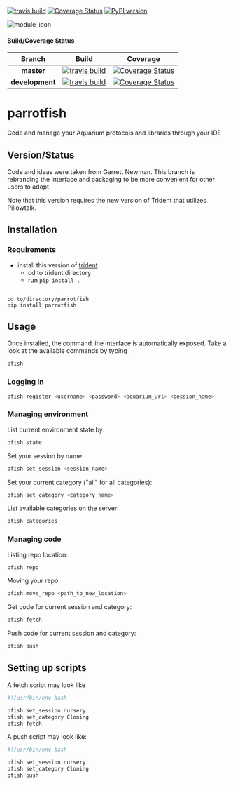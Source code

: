 [![travis build](https://img.shields.io/travis/klavinslab/parrotfish.svg)](https://travis-ci.org/klavinslab/parrotfish)
[![Coverage Status](https://coveralls.io/repos/github/klavinslab/parrotfish/badge.svg?branch=master)](https://coveralls.io/github/klavinslab/parrotfish?branch=master)
[![PyPI version](https://badge.fury.io/py/REPO.svg)](https://badge.fury.io/py/REPO)

![module_icon](images/module_icon.png?raw=true)

#### Build/Coverage Status
Branch | Build | Coverage
:---: | :---: | :---:
**master** | [![travis build](https://img.shields.io/travis/klavinslab/parrotfish/master.svg)](https://travis-ci.org/klavinslab/parrotfish/master) | [![Coverage Status](https://coveralls.io/repos/github/klavinslab/parrotfish/badge.svg?branch=master)](https://coveralls.io/github/klavinslab/parrotfish?branch=master)
**development** | [![travis build](https://img.shields.io/travis/klavinslab/parrotfish/development.svg)](https://travis-ci.org/klavinslab/parrotfish/development) | [![Coverage Status](https://coveralls.io/repos/github/klavinslab/parrotfish/badge.svg?branch=development)](https://coveralls.io/github/klavinslab/parrotfish?branch=development)

# **parrotfish**

Code and manage your Aquarium protocols and libraries through your IDE

## Version/Status

Code and ideas were taken from Garrett Newman. This branch is rebranding the interface
and packaging to be more convenient for other users to adopt.

Note that this version requires the new version of Trident that utilizes Pillowtalk.

## Installation

### Requirements

* install this version of [trident](https://github.com/klavinslab/trident/tree/feature-pillowtalk-apiwrapper)
    * cd to trident directory
    * run `pip install .`
```

cd to/directory/parrotfish
pip install parrotfish
```

## Usage

Once installed, the command line interface is automatically exposed. Take a look at the available
commands by typing

```bash
pfish
```

### Logging in

```bash
pfish register <username> <password> <aquarium_url> <session_name>
```

### Managing environment

List current environment state by:

```bash
pfish state
```

Set your session by name:

```bash
pfish set_session <session_name>
```

Set your current category ("all" for all categories):

```bash
pfish set_category <category_name>
```

List available categories on the server:

```bash
pfish categories
```

### Managing code

Listing repo location:

```bash
pfish repo
```

Moving your repo:

```bash
pfish move_repo <path_to_new_location>
```

Get code for current session and category:

```bash
pfish fetch
```

Push code for current session and category:

```bash
pfish push
```

## Setting up scripts

A fetch script may look like

```bash
#!/usr/bin/env bash

pfish set_session nursery
pfish set_category Cloning
pfish fetch
```

A push script may look like:

```bash
#!/usr/bin/env bash

pfish set_session nursery
pfish set_category Cloning
pfish push
```
